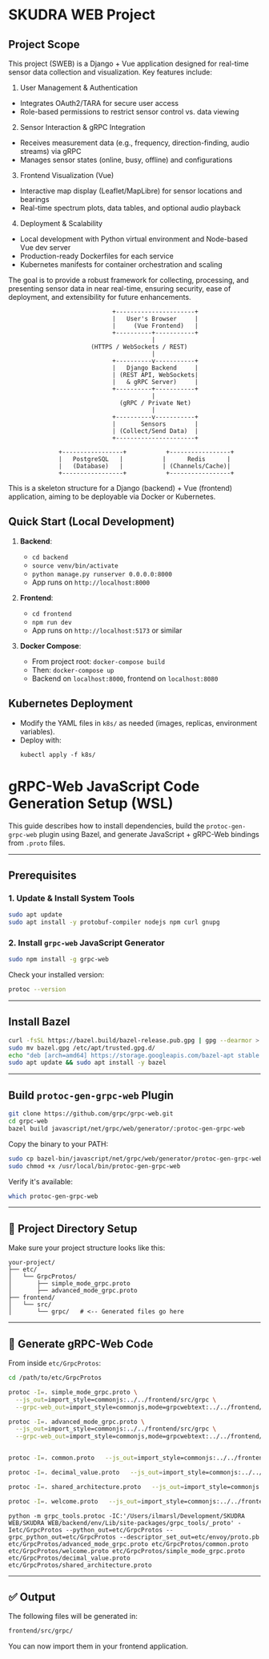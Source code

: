 # SKUDRA WEB Project
## Project Scope

This project (SWEB) is a Django + Vue application designed for real-time sensor data collection and visualization. Key features include:

1. User Management & Authentication
  - Integrates OAuth2/TARA for secure user access
  - Role-based permissions to restrict sensor control vs. data viewing
2. Sensor Interaction & gRPC Integration
 - Receives measurement data (e.g., frequency, direction-finding, audio streams) via gRPC
 - Manages sensor states (online, busy, offline) and configurations
3. Frontend Visualization (Vue)
 - Interactive map display (Leaflet/MapLibre) for sensor locations and bearings
 - Real-time spectrum plots, data tables, and optional audio playback
4. Deployment & Scalability
 - Local development with Python virtual environment and Node-based Vue dev server
 - Production-ready Dockerfiles for each service
 - Kubernetes manifests for container orchestration and scaling

The goal is to provide a robust framework for collecting, processing, and presenting sensor data in near real-time, ensuring security, ease of deployment, and extensibility for future enhancements.
                
                                 +----------------------+
                                 |   User's Browser     |
                                 |     (Vue Frontend)   |
                                 +----------+-----------+
                                            |
                           (HTTPS / WebSockets / REST)
                                            |
                                 +----------v-----------+
                                 |   Django Backend     |
                                 | (REST API, WebSockets|
                                 |   & gRPC Server)     |
                                 +----------+-----------+
                                            |
                                   (gRPC / Private Net)
                                            |
                                 +----------v-----------+
                                 |       Sensors        |
                                 | (Collect/Send Data)  |
                                 +----------------------+

                  +-----------------+           +-----------------+
                  |   PostgreSQL   |           |      Redis      |
                  |   (Database)   |           | (Channels/Cache)|
                  +-----------------+           +-----------------+


This is a skeleton structure for a Django (backend) + Vue (frontend) application,
aiming to be deployable via Docker or Kubernetes.

## Quick Start (Local Development)

1. **Backend**:
   - `cd backend`
   - `source venv/bin/activate`
   - `python manage.py runserver 0.0.0.0:8000`
   - App runs on `http://localhost:8000`

2. **Frontend**:
   - `cd frontend`
   - `npm run dev`
   - App runs on `http://localhost:5173` or similar

3. **Docker Compose**:
   - From project root: `docker-compose build`
   - Then: `docker-compose up`
   - Backend on `localhost:8000`, frontend on `localhost:8080`

## Kubernetes Deployment
- Modify the YAML files in `k8s/` as needed (images, replicas, environment variables).
- Deploy with:
  ```shell
  kubectl apply -f k8s/
  ```
# gRPC-Web JavaScript Code Generation Setup (WSL)

This guide describes how to install dependencies, build the `protoc-gen-grpc-web` plugin using Bazel, and generate JavaScript + gRPC-Web bindings from `.proto` files.

---

## Prerequisites

### 1. Update & Install System Tools

```bash
sudo apt update
sudo apt install -y protobuf-compiler nodejs npm curl gnupg
```

### 2. Install `grpc-web` JavaScript Generator

```bash
sudo npm install -g grpc-web
```

Check your installed version:

```bash
protoc --version
```

---

## Install Bazel

```bash
curl -fsSL https://bazel.build/bazel-release.pub.gpg | gpg --dearmor > bazel.gpg
sudo mv bazel.gpg /etc/apt/trusted.gpg.d/
echo "deb [arch=amd64] https://storage.googleapis.com/bazel-apt stable jdk1.8" | sudo tee /etc/apt/sources.list.d/bazel.list
sudo apt update && sudo apt install -y bazel
```

---

## Build `protoc-gen-grpc-web` Plugin

```bash
git clone https://github.com/grpc/grpc-web.git
cd grpc-web
bazel build javascript/net/grpc/web/generator/:protoc-gen-grpc-web
```

Copy the binary to your PATH:

```bash
sudo cp bazel-bin/javascript/net/grpc/web/generator/protoc-gen-grpc-web /usr/local/bin/
sudo chmod +x /usr/local/bin/protoc-gen-grpc-web
```

Verify it's available:

```bash
which protoc-gen-grpc-web
```

---

## 📁 Project Directory Setup

Make sure your project structure looks like this:

```
your-project/
├── etc/
│   └── GrpcProtos/
│       ├── simple_mode_grpc.proto
│       ├── advanced_mode_grpc.proto
├── frontend/
│   └── src/
│       └── grpc/   # <-- Generated files go here
```

---

## 🚀 Generate gRPC-Web Code

From inside `etc/GrpcProtos`:

```bash
cd /path/to/etc/GrpcProtos

protoc -I=. simple_mode_grpc.proto \
  --js_out=import_style=commonjs:../../frontend/src/grpc \
  --grpc-web_out=import_style=commonjs,mode=grpcwebtext:../../frontend/src/grpc

protoc -I=. advanced_mode_grpc.proto \
  --js_out=import_style=commonjs:../../frontend/src/grpc \
  --grpc-web_out=import_style=commonjs,mode=grpcwebtext:../../frontend/src/grpc


protoc -I=. common.proto   --js_out=import_style=commonjs:../../frontend/src/grpc   --grpc-web_out=import_style=commonjs,mode=grpcwebtext:../../frontend/src/grpc

protoc -I=. decimal_value.proto   --js_out=import_style=commonjs:../../frontend/src/grpc   --grpc-web_out=import_style=commonjs,mode=grpcwebtext:../../frontend/src/grpc

protoc -I=. shared_architecture.proto   --js_out=import_style=commonjs:../../frontend/src/grpc   --grpc-web_out=import_style=commonjs,mode=grpcwebtext:../../frontend/src/grpc

protoc -I=. welcome.proto   --js_out=import_style=commonjs:../../frontend/src/grpc   --grpc-web_out=import_style=commonjs,mode=grpcwebtext:../../frontend/src/grpc

```


```
python -m grpc_tools.protoc -IC:'/Users/ilmarsl/Development/SKUDRA WEB/SKUDRA WEB/backend/env/Lib/site-packages/grpc_tools/_proto' -Ietc/GrpcProtos --python_out=etc/GrpcProtos --grpc_python_out=etc/GrpcProtos --descriptor_set_out=etc/envoy/proto.pb etc/GrpcProtos/advanced_mode_grpc.proto etc/GrpcProtos/common.proto etc/GrpcProtos/welcome.proto etc/GrpcProtos/simple_mode_grpc.proto etc/GrpcProtos/decimal_value.proto etc/GrpcProtos/shared_architecture.proto
```

---

## ✅ Output

The following files will be generated in:

```bash
frontend/src/grpc/
```

You can now import them in your frontend application.

